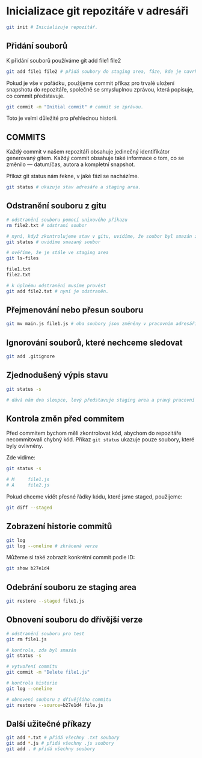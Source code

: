 # Inicializace git repozitáře v adresáři

```BASH
git init # Inicializuje repozitář.
```

## Přidání souborů

K přidání souborů používáme git add file1 file2

```BASH
git add file1 file2 # přidá soubory do staging area, fáze, kde je navrhujeme k dalšímu commitu.
```

Pokud je vše v pořádku, použijeme commit příkaz pro trvalé uložení snapshotu do repozitáře, společně se smysluplnou zprávou, která popisuje, co commit představuje.

```BASH
git commit -m "Initial commit" # commit se zprávou.
```

Toto je velmi důležité pro přehlednou historii.

## COMMITS

Každý commit v našem repozitáři obsahuje jedinečný identifikátor generovaný gitem.
Každý commit obsahuje také informace o tom, co se změnilo — datum/čas, autora a kompletní snapshot.

Příkaz git status nám řekne, v jaké fázi se nacházíme.

```BASH
git status # ukazuje stav adresáře a staging area.
```

## Odstranění souboru z gitu

```BASH
# odstranění souboru pomocí unixového příkazu
rm file2.txt # odstraní soubor

# nyní, když zkontrolujeme stav v gitu, uvidíme, že soubor byl smazán z pracovního adresáře, ale stále existuje ve staging area
git status # uvidíme smazaný soubor

# ověříme, že je stále ve staging area
git ls-files

file1.txt 
file2.txt

# k úplnému odstranění musíme provést
git add file2.txt # nyní je odstraněn.
```

## Přejmenování nebo přesun souboru

```BASH
git mv main.js file1.js # oba soubory jsou změněny v pracovním adresáři i ve staging area.
```

## Ignorování souborů, které nechceme sledovat

```BASH
git add .gitignore
```


## Zjednodušený výpis stavu

```BASH
git status -s

# dává nám dva sloupce, levý představuje staging area a pravý pracovní adresář
```

## Kontrola změn před commitem

Před commitem bychom měli zkontrolovat kód, abychom do repozitáře necommitovali chybný kód.
Příkaz ```git status``` ukazuje pouze soubory, které byly ovlivněny.

Zde vidíme:
```BASH
git status -s 

# M     file1.js
# A     file2.js
```

Pokud chceme vidět přesné řádky kódu, které jsme staged, použijeme:

```BASH
git diff --staged 
```

## Zobrazení historie commitů

```BASH
git log
git log --oneline # zkrácená verze
```

Můžeme si také zobrazit konkrétní commit podle ID:

```BASH
git show b27e1d4
```

## Odebrání souboru ze staging area

```BASH
git restore --staged file1.js
```

## Obnovení souboru do dřívější verze

```BASH
# odstranění souboru pro test
git rm file1.js 

# kontrola, zda byl smazán
git status -s 

# vytvoření commitu
git commit -m "Delete file1.js"

# kontrola historie
git log --oneline 

# obnovení souboru z dřívějšího commitu
git restore --source=b27e1d4 file.js
```

## Další užitečné příkazy

``` BASH
git add *.txt # přidá všechny .txt soubory
git add *.js # přidá všechny .js soubory
git add . # přidá všechny soubory
```